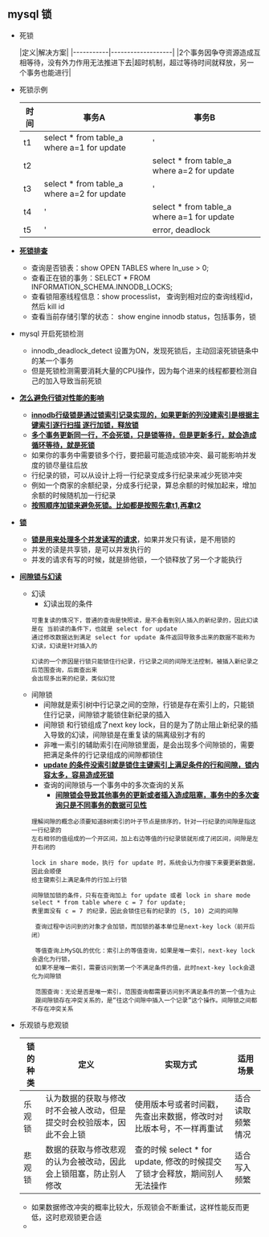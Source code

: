 ## mysql 锁

* 死锁

  |定义|解决方案|
        |-----------|-------------------|
  |2个事务因争夺资源造成互相等待，没有外力作用无法推进下去|超时机制，超过等待时间就释放，另一个事务也能进行|

* 死锁示例

  |时间|事务A|事务B|
  |-----------|-------------------|---------|
  |t1 |select * from table_a where a=1 for update|'|
  |t2 ||select * from table_a where a=2 for update|
  |t3 |select * from table_a where a=2 for update|'|
  |t4 |'|select * from table_a where a=1 for update|
  |t5 |'|error, deadlock|
* **[死锁排查](#)**
    * 查询是否锁表：show OPEN TABLES where In_use > 0;
    * 查看正在锁的事务：SELECT * FROM INFORMATION_SCHEMA.INNODB_LOCKS;
    * 查看锁阻塞线程信息：show processlist， 查询到相对应的查询线程id，然后 kill id
    * 查看当前存储引擎的状态： show engine innodb status，包括事务，锁
- mysql 开启死锁检测
    - innodb_deadlock_detect 设置为ON，发现死锁后，主动回滚死锁链条中的某一个事务
    - 但是死锁检测需要消耗大量的CPU操作，因为每个进来的线程都要检测自己的加入导致当前死锁
- **[怎么避免行锁对性能的影响](#)**
    - **[innodb行级锁是通过锁索引记录实现的，如果更新的列没建索引是根据主键索引逐行扫描 逐行加锁，释放锁](#)**
    - **[多个事务更新同一行，不会死锁，只是锁等待，但是更新多行，就会造成循环等待，就是死锁](#)**
    - 如果你的事务中需要锁多个行，要把最可能造成锁冲突、最可能影响并发度的锁尽量往后放
    - 行纪录的锁，可以从设计上将一行纪录变成多行纪录来减少死锁冲突
    - 例如一个商家的余额纪录，分成多行纪录，算总余额的时候加起来，增加余额的时候随机加一行纪录
    - **[按照顺序加锁来避免死锁。比如都是按照先拿t1,再拿t2](#)**

- **[锁](#)**
    - **[锁是用来处理多个并发读写的请求](#)**，如果并发只有读，是不用锁的
    - 并发的读是共享锁，是可以并发执行的
    - 并发的请求有写的时候，就是排他锁，一个锁释放了另一个才能执行

- **[间隙锁与幻读](#)**
    - 幻读
        - 幻读出现的条件
        ```
        可重复读的情况下，普通的查询是快照读，是不会看到别人插入的新纪录的，因此幻读是在 当前读的条件下，也就是 select for update
        通过修改数据达到满足 select for update 条件返回导致多出来的数据不能称为幻读，幻读是针对插入的
        
        幻读的一个原因是行锁只能锁住行纪录，行记录之间的间隙无法控制，被插入新纪录之后范围查询，后面查出来
        会出现多出来的纪录，类似幻觉
        ```
    - 间隙锁
        - 间隙就是索引树中行记录之间的空隙，行锁是存在索引上的，只能锁住行记录，间隙锁才能锁住新纪录的插入
        - 间隙锁 和行锁组成了next key lock，目的是为了防止阻止新纪录的插入导致的幻读，间隙锁是在重复读的隔离级别才有的
        - 非唯一索引的辅助索引在间隙锁里面，是会出现多个间隙锁的，需要把满足条件的行记录组成的间隙都锁住
        - **[update 的条件没索引就是锁住主键索引上满足条件的行和间隙，锁内容太多，容易造成死锁](#)**
        - 查询的间隙锁与一个事务中的多次查询的关系
            - **[间隙锁会导致其他事务的更新或者插入造成阻塞，事务中的多次查询只是不同事务的数据可见性](#)**
        ```
        理解间隙的概念必须要知道B树索引的叶子节点是排序的，针对一行纪录的间隙是指这一行纪录的
        左右相邻的值组成的一个开区间，加上右边等值的行纪录锁就形成了闭区间，间隙是左开右闭的
        
        lock in share mode，执行 for update 时，系统会认为你接下来要更新数据，因此会顺便
        给主键索引上满足条件的行加上行锁
        
        间隙锁加锁的条件，只有在查询加上 for update 或者 lock in share mode
        select * from table where c = 7 for update;
        表里面没有 c = 7 的纪录，因此会锁住已有的纪录的 (5, 10) 之间的间隙
        
         查询过程中访问到的对象才会加锁，而加锁的基本单位是next-key lock（前开后闭）
         
         等值查询上MySQL的优化：索引上的等值查询，如果是唯一索引，next-key lock会退化为行锁，
         如果不是唯一索引，需要访问到第一个不满足条件的值，此时next-key lock会退化为间隙锁
         
         范围查询：无论是否是唯一索引，范围查询都需要访问到不满足条件的第一个值为止
         跟间隙锁存在冲突关系的，是“往这个间隙中插入一个记录”这个操作。间隙锁之间都不存在冲突关系
        ```
      
- 乐观锁与悲观锁
  
  |锁的种类|定义|实现方式|适用场景|
  |------|------|------|-----|
  |乐观锁|认为数据的获取与修改时不会被人改动，但是提交时会校验版本，因此不会上锁|使用版本号或者时间戳，先查出来数据，修改时对比版本号，不一样再重试|适合读取频繁情况|
  |悲观锁|数据的获取与修改悲观的认为会被改动，因此会上锁阻塞，防止别人修改|查的时候 select * for update, 修改的时候提交了锁才会释放，期间别人无法操作|适合写入频繁|

    - 如果数据修改冲突的概率比较大，乐观锁会不断重试，这样性能反而更低，这时悲观锁更合适
    - 
